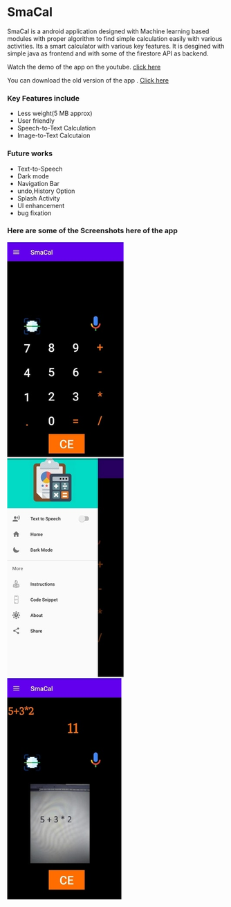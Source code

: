 # SmaCal

SmaCal is a android application designed with Machine learning based modules with proper algorithm to find simple calculation easily with various activities. Its a smart calculator with various key features. It is desgined with simple java as frontend and with some of the firestore API as backend.

Watch the demo of the app on the youtube. [click here](https://www.youtube.com/watch?v=OleeFuBYfSo)

You can download the old version of the app . [Click here](https://bit.ly/SmaCalApp)

### Key Features include
- Less weight(5 MB approx)
- User friendly
- Speech-to-Text Calculation
- Image-to-Text Calcutaion


### Future works
- Text-to-Speech 
- Dark mode
- Navigation Bar
- undo,History Option
- Splash Activity
- UI enhancement
- bug fixation

### Here are some of the Screenshots here of the app
![](https://github.com/adarsh1405/SmaCal/blob/master/Assests/img_20201003_113222.jpg)     ![](https://github.com/adarsh1405/SmaCal/blob/master/Assests/img_20201003_113243.jpg)       ![](https://github.com/adarsh1405/SmaCal/blob/master/Assests/img_20201003_113320.jpg)
